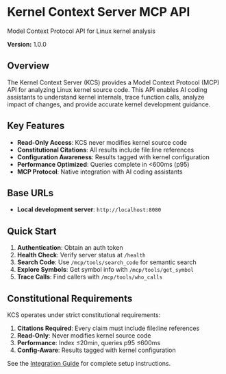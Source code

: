 # Kernel Context Server MCP API

Model Context Protocol API for Linux kernel analysis

**Version:** 1.0.0

## Overview

The Kernel Context Server (KCS) provides a Model Context Protocol (MCP) API for
analyzing Linux kernel source code. This API enables AI coding assistants to
understand kernel internals, trace function calls, analyze impact of changes,
and provide accurate kernel development guidance.

## Key Features

- **Read-Only Access**: KCS never modifies kernel source code
- **Constitutional Citations**: All results include file:line references  
- **Configuration Awareness**: Results tagged with kernel configuration
- **Performance Optimized**: Queries complete in <600ms (p95)
- **MCP Protocol**: Native integration with AI coding assistants

## Base URLs

- **Local development server**: `http://localhost:8080`

## Quick Start

1. **Authentication**: Obtain an auth token
2. **Health Check**: Verify server status at `/health`
3. **Search Code**: Use `/mcp/tools/search_code` for semantic search
4. **Explore Symbols**: Get symbol info with `/mcp/tools/get_symbol`
5. **Trace Calls**: Find callers with `/mcp/tools/who_calls`

## Constitutional Requirements

KCS operates under strict constitutional requirements:

1. **Citations Required**: Every claim must include file:line references
2. **Read-Only**: Never modifies kernel source code
3. **Performance**: Index ≤20min, queries p95 ≤600ms
4. **Config-Aware**: Results tagged with kernel configuration

See the [Integration Guide](integration.md) for complete setup instructions.
